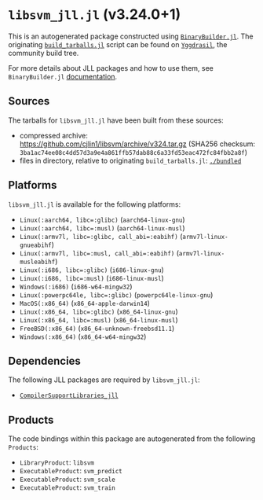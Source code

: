 # `libsvm_jll.jl` (v3.24.0+1)

This is an autogenerated package constructed using [`BinaryBuilder.jl`](https://github.com/JuliaPackaging/BinaryBuilder.jl). The originating [`build_tarballs.jl`](https://github.com/JuliaPackaging/Yggdrasil/blob/98ddd8c4811d54c5ad4e8ba14d1057c430ca2dd2/L/libsvm/build_tarballs.jl) script can be found on [`Yggdrasil`](https://github.com/JuliaPackaging/Yggdrasil/), the community build tree.

For more details about JLL packages and how to use them, see `BinaryBuilder.jl` [documentation](https://juliapackaging.github.io/BinaryBuilder.jl/dev/jll/).

## Sources

The tarballs for `libsvm_jll.jl` have been built from these sources:

* compressed archive: https://github.com/cjlin1/libsvm/archive/v324.tar.gz (SHA256 checksum: `3ba1ac74ee08c4dd57d3a9e4a861ffb57dab88c6a33fd53eac472fc84fbb2a8f`)
* files in directory, relative to originating `build_tarballs.jl`: [`./bundled`](https://github.com/JuliaPackaging/Yggdrasil/tree/98ddd8c4811d54c5ad4e8ba14d1057c430ca2dd2/L/libsvm/bundled)

## Platforms

`libsvm_jll.jl` is available for the following platforms:

* `Linux(:aarch64, libc=:glibc)` (`aarch64-linux-gnu`)
* `Linux(:aarch64, libc=:musl)` (`aarch64-linux-musl`)
* `Linux(:armv7l, libc=:glibc, call_abi=:eabihf)` (`armv7l-linux-gnueabihf`)
* `Linux(:armv7l, libc=:musl, call_abi=:eabihf)` (`armv7l-linux-musleabihf`)
* `Linux(:i686, libc=:glibc)` (`i686-linux-gnu`)
* `Linux(:i686, libc=:musl)` (`i686-linux-musl`)
* `Windows(:i686)` (`i686-w64-mingw32`)
* `Linux(:powerpc64le, libc=:glibc)` (`powerpc64le-linux-gnu`)
* `MacOS(:x86_64)` (`x86_64-apple-darwin14`)
* `Linux(:x86_64, libc=:glibc)` (`x86_64-linux-gnu`)
* `Linux(:x86_64, libc=:musl)` (`x86_64-linux-musl`)
* `FreeBSD(:x86_64)` (`x86_64-unknown-freebsd11.1`)
* `Windows(:x86_64)` (`x86_64-w64-mingw32`)

## Dependencies

The following JLL packages are required by `libsvm_jll.jl`:

* [`CompilerSupportLibraries_jll`](https://github.com/JuliaBinaryWrappers/CompilerSupportLibraries_jll.jl)

## Products

The code bindings within this package are autogenerated from the following `Products`:

* `LibraryProduct`: `libsvm`
* `ExecutableProduct`: `svm_predict`
* `ExecutableProduct`: `svm_scale`
* `ExecutableProduct`: `svm_train`
